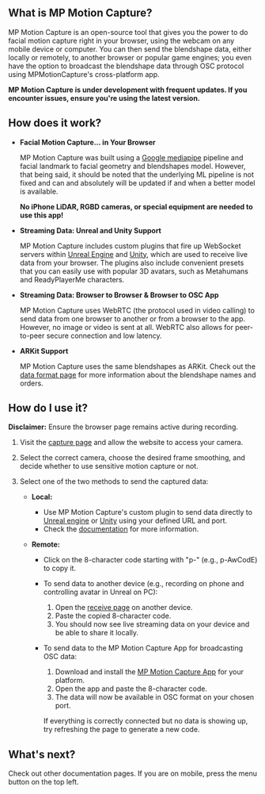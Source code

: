 ## What is MP Motion Capture?
MP Motion Capture is an open-source tool that gives you the power to do facial motion capture right in your browser, using the webcam on any mobile device or computer. You can then send the blendshape data, either locally or remotely, to another browser or popular game engines; you even have the option to broadcast the blendshape data through OSC protocol using MPMotionCapture's cross-platform app.

**MP Motion Capture is under development with frequent updates. If you encounter issues, ensure you're using the latest version.**

## How does it work?

- **Facial Motion Capture... in Your Browser**

    MP Motion Capture was built using a [Google mediapipe](https://github.com/google/mediapipe) pipeline and facial landmark to facial geometry and blendshapes model. However, that being said, it should be noted that the underlying ML pipeline is not fixed and can and absolutely will be updated if and when a better model is available. 
	
	**No iPhone LiDAR, RGBD cameras, or special equipment are needed to use this app!** 

- **Streaming Data: Unreal and Unity Support**

    MP Motion Capture includes custom plugins that fire up WebSocket servers within [Unreal Engine](https://mocap.robotrebellion.xyz/docs/unreal/basic-usage) and [Unity](https://mocap.robotrebellion.xyz/docs/unity/basic-usage), which are used to receive live data from your browser. The plugins also include convenient presets that you can easily use with popular 3D avatars, such as Metahumans and ReadyPlayerMe characters.

- **Streaming Data: Browser to Browser & Browser to OSC App**

    MP Motion Capture uses WebRTC (the protocol used in video calling) to send data from one browser to another or from a browser to the app. However, no image or video is sent at all. WebRTC also allows for  peer-to-peer secure connection and low latency.
    

- **ARKit Support**

    MP Motion Capture uses the same blendshapes as ARKit. Check out the [data format page](https://mocap.robotrebellion.xyz/docs/data-format) for more information about the blendshape names and orders.


## How do I use it?
**Disclaimer:** Ensure the browser page remains active during recording.

1. Visit the [capture page](https://mocap.robotrebellion.xyz/capture) and allow the website to access your camera.
2. Select the correct camera, choose the desired frame smoothing, and decide whether to use sensitive motion capture or not.
3. Select one of the two methods to send the captured data:

   - **Local:**
     - Use MP Motion Capture's custom plugin to send data directly to [Unreal engine](https://mocap.robotrebellion.xyz/docs/unreal/basic-usage) or [Unity](https://mocap.robotrebellion.xyz/docs/unity/basic-usage) using your defined URL and port.
     - Check the [documentation](https://mocap.robotrebellion.xyz/docs) for more information.

   - **Remote:**
     - Click on the 8-character code starting with "p-" (e.g., p-AwCodE) to copy it.
     - To send data to another device (e.g., recording on phone and controlling avatar in Unreal on PC):
       1. Open the [receive page](https://mocap.robotrebellion.xyz/receive) on another device.
       2. Paste the copied 8-character code.
       3. You should now see live streaming data on your device and be able to share it locally.
     - To send data to the MP Motion Capture App for broadcasting OSC data:
       1. Download and install the [MP Motion Capture App](https://mocap.robotrebellion.xyz/downloads) for your platform.
       2. Open the app and paste the 8-character code.
       3. The data will now be available in OSC format on your chosen port.

        If everything is correctly connected but no data is showing up, try refreshing the page to generate a new code.

				
## What's next?
Check out other documentation pages. If you are on mobile, press the menu button on the top left.